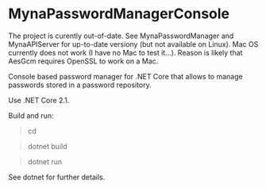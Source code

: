 # MynaPasswordManagerConsole

The project is curently out-of-date. See MynaPasswordManager and MynaAPIServer for up-to-date versiony (but not available on Linux). Mac OS currently does not work (I have no Mac to test it...). Reason is likely that AesGcm requires OpenSSL to work on a Mac.

Console based password manager for .NET Core that allows to manage passwords stored in a password
repository.

Use .NET Core 2.1.

Build and run:

>cd <!project directory!>

>dotnet build

>dotnet run
  
See dotnet for further details.
